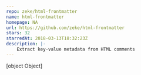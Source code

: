 ```yaml
---
repo: zeke/html-frontmatter
name: html-frontmatter
homepage: NA
url: https://github.com/zeke/html-frontmatter
stars: 32
starredAt: 2018-03-13T18:32:23Z
description: |-
    Extract key-value metadata from HTML comments
---
```


[object Object]
